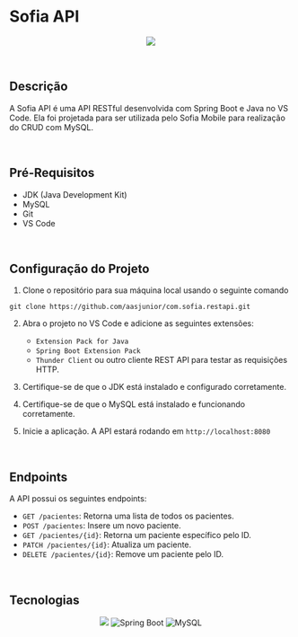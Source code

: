# Sofia API

<p align="center">
   <img src="http://img.shields.io/static/v1?label=STATUS&message=EM%20DESENVOLVIMENTO&color=RED&style=for-the-badge" #vitrinedev/>
</p>

<br>

## Descrição
A Sofia API é uma API RESTful desenvolvida com Spring Boot e Java no VS Code. Ela foi projetada para ser utilizada pelo Sofia Mobile para realização do CRUD com MySQL.

<br>

## Pré-Requisitos
* JDK (Java Development Kit)
* MySQL
* Git
* VS Code

<br>

## Configuração do Projeto

1. Clone o repositório para sua máquina local usando o seguinte comando
```
git clone https://github.com/aasjunior/com.sofia.restapi.git
```

2. Abra o projeto no VS Code e adicione as seguintes extensões:
     * `Extension Pack for Java`
     * `Spring Boot Extension Pack`
     * `Thunder Client` ou outro cliente REST API para testar as requisições HTTP.
       

3. Certifique-se de que o JDK está instalado e configurado corretamente.
   

4. Certifique-se de que o MySQL está instalado e funcionando corretamente.
   

5. Inicie a aplicação. A API estará rodando em `http://localhost:8080`

<br>

## Endpoints

A API possui os seguintes endpoints:

* `GET /pacientes`: Retorna uma lista de todos os pacientes.
* `POST /pacientes`: Insere um novo paciente.
* `GET /pacientes/{id}`: Retorna um paciente específico pelo ID.
* `PATCH /pacientes/{id}`: Atualiza um paciente.
* `DELETE /pacientes/{id}`: Remove um paciente pelo ID.

<br>

## Tecnologias

<p align="center">
    <img src="https://img.shields.io/badge/java-%23ED8B00.svg?style=for-the-badge&logo=openjdk&logoColor=white"/>
   <img src="https://img.shields.io/badge/Spring_Boot-2B9348?style=for-the-badge&logo=spring-boot&logoColor=white" alt="Spring Boot"/>
   <img src="https://img.shields.io/badge/MySQL-00000F?style=for-the-badge&logo=mysql&logoColor=white" alt="MySQL"/>
</p>

